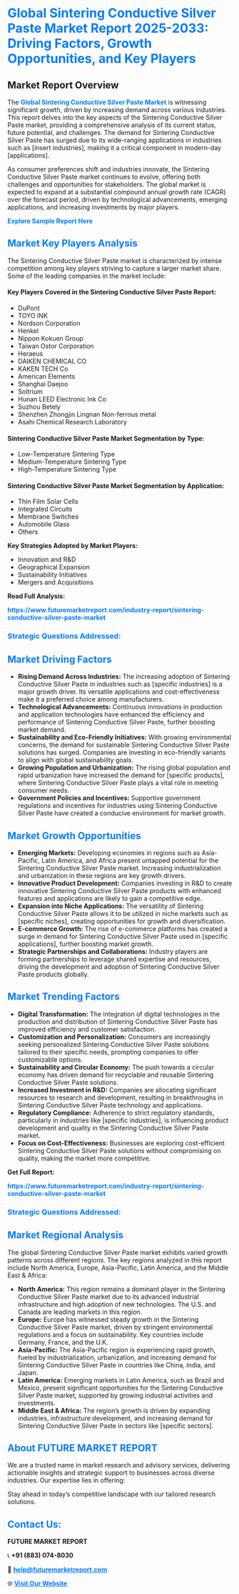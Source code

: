 <h1 style="color: #007BFF;">Global Sintering Conductive Silver Paste Market Report 2025-2033: Driving Factors, Growth Opportunities, and Key Players</h1>

<section id="overview">
<h2>Market Report Overview</h2>
<p>The <a href="https://www.futuremarketreport.com/industry-report/sintering-conductive-silver-paste-market" style="color: #007BFF; text-decoration: none;"><strong>Global Sintering Conductive Silver Paste Market</strong></a> is witnessing significant growth, driven by increasing demand across various industries. This report delves into the key aspects of the Sintering Conductive Silver Paste market, providing a comprehensive analysis of its current status, future potential, and challenges. The demand for Sintering Conductive Silver Paste has surged due to its wide-ranging applications in industries such as [insert industries], making it a critical component in modern-day [applications].</p>
<p>As consumer preferences shift and industries innovate, the Sintering Conductive Silver Paste market continues to evolve, offering both challenges and opportunities for stakeholders. The global market is expected to expand at a substantial compound annual growth rate (CAGR) over the forecast period, driven by technological advancements, emerging applications, and increasing investments by major players.</p>
</section>

<section id="overview">
<p><a href="https://www.futuremarketreport.com/request-sample/reportId=103143" style="color: #007BFF; text-decoration: none;"><strong>Explore Sample Report Here</strong></a></p>
</section>

<section id="key-players">
<h2 style="color: #007BFF;">Market Key Players Analysis</h2>
<p>The Sintering Conductive Silver Paste market is characterized by intense competition among key players striving to capture a larger market share. Some of the leading companies in the market include:</p>
<h4>Key Players Covered in the Sintering Conductive Silver Paste Report:</h4>
<ul><li>DuPont</li><li>TOYO INK</li><li>Nordson Corporation</li><li>Henkel</li><li>Nippon Kokuen Group</li><li>Taiwan Ostor Corporation</li><li>Heraeus</li><li>DAIKEN CHEMICAL CO</li><li>KAKEN TECH Co</li><li>American Elements</li><li>Shanghai Daejoo</li><li>Soltrium</li><li>Hunan LEED Electronic Ink Co</li><li>Suzhou Betely</li><li>Shenzhen Zhongjin Lingnan Non-ferrous metal</li><li>Asahi Chemical Research Laboratory</li></ul>
<h4>Sintering Conductive Silver Paste Market Segmentation by Type:</h4>
<ul><li>Low-Temperature Sintering Type</li><li>Medium-Temperature Sintering Type</li><li>High-Temperature Sintering Type</li></ul>

<h4>Sintering Conductive Silver Paste Market Segmentation by Application:</h4>
<ul><li>Thin Film Solar Cells</li><li>Integrated Circuits</li><li>Membrane Switches</li><li>Automobile Glass</li><li>Others</li></ul>
<p><strong>Key Strategies Adopted by Market Players:</strong></p>
<ul>
<li>Innovation and R&D</li>
<li>Geographical Expansion</li>
<li>Sustainability Initiatives</li>
<li>Mergers and Acquisitions</li>
</ul>
</section>

<section>
<p><strong>Read Full Analysis: </strong></p><a href="https://www.futuremarketreport.com/industry-report/sintering-conductive-silver-paste-market" style="color: #007BFF; text-decoration: none;"><strong>https://www.futuremarketreport.com/industry-report/sintering-conductive-silver-paste-market</strong></a>
<h3 style="color: #007BFF;">Strategic Questions Addressed:</h3>
</section>

<section id="driving-factors">
<h2 style="color: #007BFF;">Market Driving Factors</h2>
<ul>
<li><strong>Rising Demand Across Industries:</strong> The increasing adoption of Sintering Conductive Silver Paste in industries such as [specific industries] is a major growth driver. Its versatile applications and cost-effectiveness make it a preferred choice among manufacturers.</li>
<li><strong>Technological Advancements:</strong> Continuous innovations in production and application technologies have enhanced the efficiency and performance of Sintering Conductive Silver Paste, further boosting market demand.</li>
<li><strong>Sustainability and Eco-Friendly Initiatives:</strong> With growing environmental concerns, the demand for sustainable Sintering Conductive Silver Paste solutions has surged. Companies are investing in eco-friendly variants to align with global sustainability goals.</li>
<li><strong>Growing Population and Urbanization:</strong> The rising global population and rapid urbanization have increased the demand for [specific products], where Sintering Conductive Silver Paste plays a vital role in meeting consumer needs.</li>
<li><strong>Government Policies and Incentives:</strong> Supportive government regulations and incentives for industries using Sintering Conductive Silver Paste have created a conducive environment for market growth.</li>
</ul>
</section>

<section id="growth-opportunities">
<h2 style="color: #007BFF;">Market Growth Opportunities</h2>
<ul>
<li><strong>Emerging Markets:</strong> Developing economies in regions such as Asia-Pacific, Latin America, and Africa present untapped potential for the Sintering Conductive Silver Paste market. Increasing industrialization and urbanization in these regions are key growth drivers.</li>
<li><strong>Innovative Product Development:</strong> Companies investing in R&D to create innovative Sintering Conductive Silver Paste products with enhanced features and applications are likely to gain a competitive edge.</li>
<li><strong>Expansion into Niche Applications:</strong> The versatility of Sintering Conductive Silver Paste allows it to be utilized in niche markets such as [specific niches], creating opportunities for growth and diversification.</li>
<li><strong>E-commerce Growth:</strong> The rise of e-commerce platforms has created a surge in demand for Sintering Conductive Silver Paste used in [specific applications], further boosting market growth.</li>
<li><strong>Strategic Partnerships and Collaborations:</strong> Industry players are forming partnerships to leverage shared expertise and resources, driving the development and adoption of Sintering Conductive Silver Paste products globally.</li>
</ul>
</section>

<section id="trending-factors">
<h2 style="color: #007BFF;">Market Trending Factors</h2>
<ul>
<li><strong>Digital Transformation:</strong> The integration of digital technologies in the production and distribution of Sintering Conductive Silver Paste has improved efficiency and customer satisfaction.</li>
<li><strong>Customization and Personalization:</strong> Consumers are increasingly seeking personalized Sintering Conductive Silver Paste solutions tailored to their specific needs, prompting companies to offer customizable options.</li>
<li><strong>Sustainability and Circular Economy:</strong> The push towards a circular economy has driven demand for recyclable and reusable Sintering Conductive Silver Paste solutions.</li>
<li><strong>Increased Investment in R&D:</strong> Companies are allocating significant resources to research and development, resulting in breakthroughs in Sintering Conductive Silver Paste technology and applications.</li>
<li><strong>Regulatory Compliance:</strong> Adherence to strict regulatory standards, particularly in industries like [specific industries], is influencing product development and quality in the Sintering Conductive Silver Paste market.</li>
<li><strong>Focus on Cost-Effectiveness:</strong> Businesses are exploring cost-efficient Sintering Conductive Silver Paste solutions without compromising on quality, making the market more competitive.</li>
</ul>
</section>

<section>
<p><strong>Get Full Report: </strong></p><a href="https://www.futuremarketreport.com/industry-report/sintering-conductive-silver-paste-market" style="color: #007BFF; text-decoration: none;"><strong>https://www.futuremarketreport.com/industry-report/sintering-conductive-silver-paste-market</strong></a>
<h3 style="color: #007BFF;">Strategic Questions Addressed:</h3>
</section>


<section id="regional-analysis">
<h2 style="color: #007BFF;">Market Regional Analysis</h2>
<p>The global Sintering Conductive Silver Paste market exhibits varied growth patterns across different regions. The key regions analyzed in this report include North America, Europe, Asia-Pacific, Latin America, and the Middle East & Africa:</p>
<ul>
<li><strong>North America:</strong> This region remains a dominant player in the Sintering Conductive Silver Paste market due to its advanced industrial infrastructure and high adoption of new technologies. The U.S. and Canada are leading markets in this region.</li>
<li><strong>Europe:</strong> Europe has witnessed steady growth in the Sintering Conductive Silver Paste market, driven by stringent environmental regulations and a focus on sustainability. Key countries include Germany, France, and the U.K.</li>
<li><strong>Asia-Pacific:</strong> The Asia-Pacific region is experiencing rapid growth, fueled by industrialization, urbanization, and increasing demand for Sintering Conductive Silver Paste in countries like China, India, and Japan.</li>
<li><strong>Latin America:</strong> Emerging markets in Latin America, such as Brazil and Mexico, present significant opportunities for the Sintering Conductive Silver Paste market, supported by growing industrial activities and investments.</li>
<li><strong>Middle East & Africa:</strong> The region’s growth is driven by expanding industries, infrastructure development, and increasing demand for Sintering Conductive Silver Paste in sectors like [specific sectors].</li>
</ul>
</section>

<footer>
<h2 style="color: #007BFF;">About FUTURE MARKET REPORT</h2>
<p>We are a trusted name in market research and advisory services, delivering actionable insights and strategic support to businesses across diverse industries. Our expertise lies in offering:</p>

<p>Stay ahead in today’s competitive landscape with our tailored research solutions.</p>

<h2 style="color: #007BFF;">Contact Us:</h2>
<p><strong>FUTURE MARKET REPORT</strong></p>
<p>📞 <strong>+91 (883) 074-8030</strong></p>
<p>📧 <strong><a href="mailto:help@futuremarketreport.com" style="color: #007BFF;">help@futuremarketreport.com</a></strong></p>
<p>🌐 <strong><a href="https://www.futuremarketreport.com/" style="color: #007BFF;">Visit Our Website</a></strong></p>
</footer>